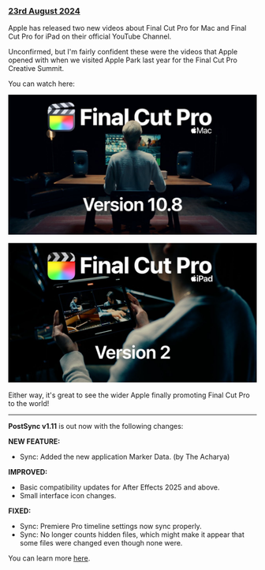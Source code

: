 ### [23rd August 2024](/news/20240823)

Apple has released two new videos about Final Cut Pro for Mac and Final Cut Pro for iPad on their official YouTube Channel.

Unconfirmed, but I'm fairly confident these were the videos that Apple opened with when we visited Apple Park last year for the Final Cut Pro Creative Summit.

You can watch here:

[![](/static/youtube-fcp-for-mac-apple.jpeg)](https://www.youtube.com/watch?v=dy3k9M8kqu0)

[![](/static/youtube-fcp-for-ipad-apple.jpeg)](https://www.youtube.com/watch?v=5IshJoOuIJQ)

Either way, it's great to see the wider Apple finally promoting Final Cut Pro to the world!

---

**PostSync v1.11** is out now with the following changes:

**NEW FEATURE:**
- Sync: Added the new application Marker Data. (by The Acharya)

**IMPROVED:**
- Basic compatibility updates for After Effects 2025 and above.
- Small interface icon changes.

**FIXED:**
- Sync: Premiere Pro timeline settings now sync properly.
- Sync: No longer counts hidden files, which might make it appear that some files were changed even though none were.

You can learn more [here](https://chrisroyfilms.com/postsync/).